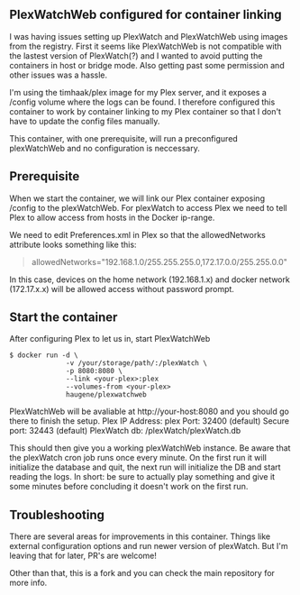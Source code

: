 PlexWatchWeb configured for container linking
----------

I was having issues setting up PlexWatch and PlexWatchWeb using images from the registry.
First it seems like PlexWatchWeb is not compatible with the lastest version of PlexWatch(?) and I wanted to avoid putting the containers in host or bridge mode. Also getting past some permission and other issues was a hassle.

I'm using the timhaak/plex image for my Plex server, and it exposes a /config volume where the logs can be found. I therefore configured this container to work by container linking to my Plex container so that I don't have to update the config files manually.

This container, with one prerequisite, will run a preconfigured plexWatchWeb and no configuration is neccessary.

Prerequisite
----------
When we start the container, we will link our Plex container exposing /config to the plexWatchWeb.
For plexWatch to access Plex we need to tell Plex to allow access from hosts in the Docker ip-range.

We need to edit Preferences.xml in Plex so that the allowedNetworks attribute looks something like this:
>allowedNetworks="192.168.1.0/255.255.255.0,172.17.0.0/255.255.0.0"

In this case, devices on the home network (192.168.1.x) and docker network (172.17.x.x) will be allowed access without password prompt.

Start the container
----------
After configuring Plex to let us in, start PlexWatchWeb

```
$ docker run -d \
              -v /your/storage/path/:/plexWatch \
              -p 8080:8080 \
              --link <your-plex>:plex
              --volumes-from <your-plex>
              haugene/plexwatchweb
```

PlexWatchWeb will be avaliable at http://your-host:8080 and you should go there to finish the setup.
Plex IP Address: plex
Port: 32400 (default)
Secure port: 32443 (default)
PlexWatch db: /plexWatch/plexWatch.db

This should then give you a working plexWatchWeb instance. Be aware that the plexWatch cron job runs once every minute. On the first run it will initialize the database and quit, the next run will initialize the DB and start reading the logs. In short: be sure to actually play something and give it some minutes before concluding it doesn't work on the first run.

Troubleshooting
----------
There are several areas for improvements in this container. Things like external configuration options and run newer version of plexWatch. But I'm leaving that for later, PR's are welcome!

Other than that, this is a fork and you can check the main repository for more info.
